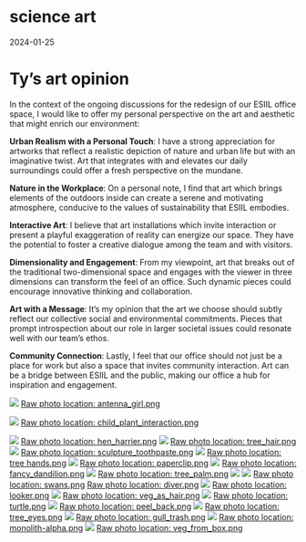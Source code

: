 science art
================
2024-01-25

# Ty’s art opinion

In the context of the ongoing discussions for the redesign of our ESIIL
office space, I would like to offer my personal perspective on the art
and aesthetic that might enrich our environment:

**Urban Realism with a Personal Touch**: I have a strong appreciation
for artworks that reflect a realistic depiction of nature and urban life
but with an imaginative twist. Art that integrates with and elevates our
daily surroundings could offer a fresh perspective on the mundane.

**Nature in the Workplace**: On a personal note, I find that art which
brings elements of the outdoors inside can create a serene and
motivating atmosphere, conducive to the values of sustainability that
ESIIL embodies.

**Interactive Art**: I believe that art installations which invite
interaction or present a playful exaggeration of reality can energize
our space. They have the potential to foster a creative dialogue among
the team and with visitors.

**Dimensionality and Engagement**: From my viewpoint, art that breaks
out of the traditional two-dimensional space and engages with the viewer
in three dimensions can transform the feel of an office. Such dynamic
pieces could encourage innovative thinking and collaboration.

**Art with a Message**: It’s my opinion that the art we choose should
subtly reflect our collective social and environmental commitments.
Pieces that prompt introspection about our role in larger societal
issues could resonate well with our team’s ethos.

**Community Connection**: Lastly, I feel that our office should not just
be a place for work but also a space that invites community interaction.
Art can be a bridge between ESIIL and the public, making our office a
hub for inspiration and engagement.

![](../assets/esiil_art/antenna_girl.png)
[Raw photo location: antenna_girl.png](https://github.com/cyverse-learning-institute/system-dynamics-early-warning-signals-innovation-summit-2025__8/blob/main/docs/assets/esiil_art/antenna_girl.png)

![](../assets/esiil_art/child_plant_interaction.png)
[Raw photo location: child_plant_interaction.png](https://github.com/cyverse-learning-institute/system-dynamics-early-warning-signals-innovation-summit-2025__8/blob/main/docs/assets/esiil_art/child_plant_interaction.png)

![](../assets/esiil_art/hen_harrier.png)
[Raw photo location: hen_harrier.png](https://github.com/cyverse-learning-institute/system-dynamics-early-warning-signals-innovation-summit-2025__8/blob/main/docs/assets/esiil_art/hen_harrier.png)
![](../assets/esiil_art/tree_hair.png)
[Raw photo location: tree_hair.png](https://github.com/cyverse-learning-institute/system-dynamics-early-warning-signals-innovation-summit-2025__8/blob/main/docs/assets/esiil_art/tree_hair.png)
![](../assets/esiil_art/sculpture_toothpaste.png)
[Raw photo location: sculpture_toothpaste.png](https://github.com/cyverse-learning-institute/system-dynamics-early-warning-signals-innovation-summit-2025__8/blob/main/docs/assets/esiil_art/sculpture_toothpaste.png)
![](../assets/esiil_art/tree%20hands.png)
[Raw photo location: tree hands.png](https://github.com/cyverse-learning-institute/system-dynamics-early-warning-signals-innovation-summit-2025__8/blob/main/docs/assets/esiil_art/tree%20hands.png)
![](../assets/esiil_art/paperclip.png)
[Raw photo location: paperclip.png](https://github.com/cyverse-learning-institute/system-dynamics-early-warning-signals-innovation-summit-2025__8/blob/main/docs/assets/esiil_art/paperclip.png)
![](../assets/esiil_art/fancy_dandilion.png)
[Raw photo location: fancy_dandilion.png](https://github.com/cyverse-learning-institute/system-dynamics-early-warning-signals-innovation-summit-2025__8/blob/main/docs/assets/esiil_art/fancy_dandilion.png)
![](../assets/esiil_art/tree_palm.png)
[Raw photo location: tree_palm.png](https://github.com/cyverse-learning-institute/system-dynamics-early-warning-signals-innovation-summit-2025__8/blob/main/docs/assets/esiil_art/tree_palm.png)
![](../assets/esiil_art/swans.png) ![](../assets/esiil_art/diver.png)
[Raw photo location: swans.png](https://github.com/cyverse-learning-institute/system-dynamics-early-warning-signals-innovation-summit-2025__8/blob/main/docs/assets/esiil_art/swans.png)
[Raw photo location: diver.png](https://github.com/cyverse-learning-institute/system-dynamics-early-warning-signals-innovation-summit-2025__8/blob/main/docs/assets/esiil_art/diver.png)
![](../assets/esiil_art/looker.png)
[Raw photo location: looker.png](https://github.com/cyverse-learning-institute/system-dynamics-early-warning-signals-innovation-summit-2025__8/blob/main/docs/assets/esiil_art/looker.png)
![](../assets/esiil_art/veg_as_hair.png)
[Raw photo location: veg_as_hair.png](https://github.com/cyverse-learning-institute/system-dynamics-early-warning-signals-innovation-summit-2025__8/blob/main/docs/assets/esiil_art/veg_as_hair.png)
![](../assets/esiil_art/turtle.png)
[Raw photo location: turtle.png](https://github.com/cyverse-learning-institute/system-dynamics-early-warning-signals-innovation-summit-2025__8/blob/main/docs/assets/esiil_art/turtle.png)
![](../assets/esiil_art/peel_back.png)
[Raw photo location: peel_back.png](https://github.com/cyverse-learning-institute/system-dynamics-early-warning-signals-innovation-summit-2025__8/blob/main/docs/assets/esiil_art/peel_back.png)
![](../assets/esiil_art/tree_eyes.png)
[Raw photo location: tree_eyes.png](https://github.com/cyverse-learning-institute/system-dynamics-early-warning-signals-innovation-summit-2025__8/blob/main/docs/assets/esiil_art/tree_eyes.png)
![](../assets/esiil_art/gull_trash.png)
[Raw photo location: gull_trash.png](https://github.com/cyverse-learning-institute/system-dynamics-early-warning-signals-innovation-summit-2025__8/blob/main/docs/assets/esiil_art/gull_trash.png)
![](../assets/esiil_art/monolith-alpha.png)
[Raw photo location: monolith-alpha.png](https://github.com/cyverse-learning-institute/system-dynamics-early-warning-signals-innovation-summit-2025__8/blob/main/docs/assets/esiil_art/monolith-alpha.png)
![](../assets/esiil_art/veg_from_box.png)
[Raw photo location: veg_from_box.png](https://github.com/cyverse-learning-institute/system-dynamics-early-warning-signals-innovation-summit-2025__8/blob/main/docs/assets/esiil_art/veg_from_box.png)
